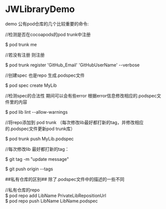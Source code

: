 # JWLibraryDemo
demo
公有pod仓库的几个比较重要的命令:     

//检测是否在cocoapods的pod trunk中注册     

$ pod trunk me    

//若没有注册 则注册   

$ pod trunk register 'GitHub_Email' 'GitHubUserName' --verbose   

//创建spec 也是repo 生成.podspec文件   

$ pod spec create MyLib   

//检测spec的合法性 期间可以会有些error 根据error信息修改相应的.podspec文件里的内容  

$ pod lib lint --allow-warnings   

//将repo添加到 pod trunk （每次修改lib最好都打新的tag，并修改相应的.podspec文件更新pod trunk库）  

$ pod trunk push MyLib.podspec   


//每次修改lib 最好都打新的tag：   

$ git tag <tagNo> -m "update message"    
  
$ git push origin --tags    

##私有仓库的区别##
除了.podspec文件中的描述的一些不同   

//私有仓库的repo   
$ pod repo add LibName PrivateLibRepositionUrl   
$ pod repo push LibName LibName.podspec


